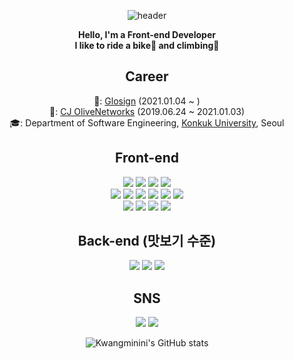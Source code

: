 
<div align="center"}>

![header](https://capsule-render.vercel.app/api?type=rounded&color=1e8ffa&height=200&section=header&text=Accept%20with%20open%20arms&fontSize=50&fontColor=ffffff&desc=Kemon's%20Github%20profile&descSize=30&descAlign=64&descAlignY=68)

**Hello, I'm a Front-end Developer** <br/>
**I like to ride a bike🚴 and climbing🧗**

## Career
🏢: [Glosign](https://www.glosign.com) (2021.01.04 ~ ) <br/> 
🏢: [CJ OliveNetworks](https://www.cjolivenetworks.co.kr/) (2019.06.24 ~ 2021.01.03)<br/>
🎓: Department of Software Engineering, [Konkuk University](http://www.konkuk.ac.kr/do/Index.do), Seoul
## Front-end
<img src="https://img.shields.io/badge/HTML-E34F26?style=flat-square&logo=HTML5&logoColor=white"/>
<img src="https://img.shields.io/badge/CSS3-1155fb?style=flat-square&logo=CSS3&logoColor=white"/>
<img src="https://img.shields.io/badge/SCSS-CC6699?style=flat-square&logo=Sass&logoColor=white"/>
<img src="https://img.shields.io/badge/StyledComponents/Emotion-DB7093?style=flat-square&logo=Styled-components&logoColor=white"/><br/>
<img src="https://img.shields.io/badge/JavaScript-F7DF1E?style=flat-square&logo=JavaScript&logoColor=white"/>
<img src="https://img.shields.io/badge/TypeScript-3178C6?style=flat-square&logo=TypeScript&logoColor=white"/>
<img src="https://img.shields.io/badge/React-61DAFB?style=flat-square&logo=React&logoColor=white"/>
<img src="https://img.shields.io/badge/Redux-764ABC?style=flat-square&logo=Redux&logoColor=white"/>
<img src="https://img.shields.io/badge/ReduxThunk-764ABC?style=flat-square&logo=Redux&logoColor=white"/>
<img src="https://img.shields.io/badge/ReduxSaga-764ABC?style=flat-square&logo=Redux-Saga&logoColor=white"/> <br/>
<img src="https://img.shields.io/badge/Webpack-8DD6F9?style=flat-square&logo=Webpack&logoColor=white"/>
<img src="https://img.shields.io/badge/Recoil-1179fb?style=flat-square&logo=Recoil&logoColor=white"/>
 <img src="https://img.shields.io/badge/ReactQuery-FF4154?style=flat-square&logo=ReactQuery&logoColor=white"/>
<img src="https://img.shields.io/badge/Jest-C21325?style=flat-square&logo=Jest&logoColor=white"/>
 
## Back-end (맛보기 수준)
 <img src="https://img.shields.io/badge/Nest-E0234E?style=flat-square&logo=NestJS&logoColor=white"/>
 <img src="https://img.shields.io/badge/Spring-6DB33F?style=flat-square&logo=Spring&logoColor=white"/>
 <img src="https://img.shields.io/badge/SpringBoot-6DB33F?style=flat-square&logo=SpringBoot&logoColor=white"/>
 
## SNS 
 <a href="https://always-develop.tistory.com/" target="_blank"><img src="https://img.shields.io/badge/Tistory-000000?style=flat-square&logo=tistory&logoColor=white"/></a>
 <a href="https://www.instagram.com/9angmini/" target="_blank"><img src="https://img.shields.io/badge/Instagram-E1306C?style=flat-square&logo=instagram&logoColor=white"/></a>

![Kwangminini's GitHub stats](https://github-readme-stats.vercel.app/api?username=kwangminini&show_icons=true&theme=algolia)

</div>
